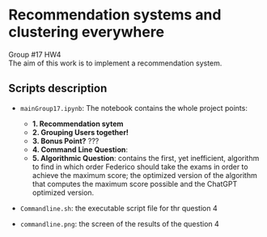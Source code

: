 # Recommendation systems and clustering everywhere
Group #17 HW4\
The aim of this work is to implement a recommendation system.
## Scripts description
* `mainGroup17.ipynb`: The notebook contains the whole project points:
  * **1. Recommendation sytem**
  * **2. Grouping Users together!**
  * **3. Bonus Point?** ???
  * **4. Command Line Question**: 
  * **5. Algorithmic Question**: contains the first, yet inefficient, algorithm to find in which order Federico should take the exams in order to achieve the maximum score; the optimized version of the algorithm that computes the maximum score possible and the ChatGPT optimized version. 

* `Commandline.sh`: the executable script file for thr question 4
* `commandline.png`: the screen of the results of the question 4
